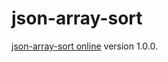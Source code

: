 # json-array-sort
[json-array-sort online](https://mdzzaman.github.io/json-array-sort/) version 1.0.0.